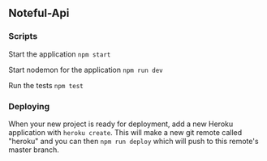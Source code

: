 ## Noteful-Api

### Scripts

Start the application `npm start`

Start nodemon for the application `npm run dev`

Run the tests `npm test`

### Deploying

When your new project is ready for deployment, add a new Heroku application with `heroku create`. This will make a new git remote called "heroku" and you can then `npm run deploy` which will push to this remote's master branch.